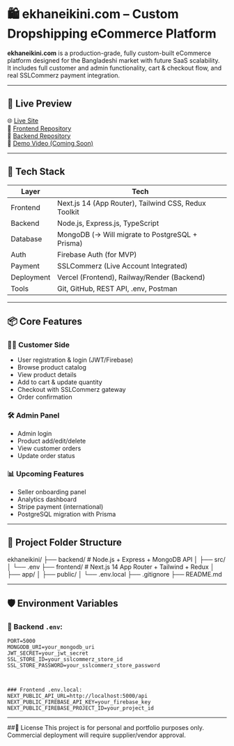 # 🛍️ ekhaneikini.com – Custom Dropshipping eCommerce Platform

**ekhaneikini.com** is a production-grade, fully custom-built eCommerce platform designed for the Bangladeshi market with future SaaS scalability.  
It includes full customer and admin functionality, cart & checkout flow, and real SSLCommerz payment integration.

---

## 🚀 Live Preview

🌐 [Live Site](https://www.ekhaneikini.com)  
📂 [Frontend Repository](./frontend)  
📂 [Backend Repository](./backend)  
🎥 [Demo Video (Coming Soon)](#)

---

## 🔧 Tech Stack

| Layer      | Tech                                                 |
| ---------- | ---------------------------------------------------- |
| Frontend   | Next.js 14 (App Router), Tailwind CSS, Redux Toolkit |
| Backend    | Node.js, Express.js, TypeScript                      |
| Database   | MongoDB (→ Will migrate to PostgreSQL + Prisma)      |
| Auth       | Firebase Auth (for MVP)                              |
| Payment    | SSLCommerz (Live Account Integrated)                 |
| Deployment | Vercel (Frontend), Railway/Render (Backend)          |
| Tools      | Git, GitHub, REST API, .env, Postman                 |

---

## 📦 Core Features

### 👨‍💼 Customer Side

- User registration & login (JWT/Firebase)
- Browse product catalog
- View product details
- Add to cart & update quantity
- Checkout with SSLCommerz gateway
- Order confirmation

### 🛠️ Admin Panel

- Admin login
- Product add/edit/delete
- View customer orders
- Update order status

### 📊 Upcoming Features

- Seller onboarding panel
- Analytics dashboard
- Stripe payment (international)
- PostgreSQL migration with Prisma

---

## 🧱 Project Folder Structure

ekhaneikini/
├── backend/ # Node.js + Express + MongoDB API
│ ├── src/
│ └── .env
├── frontend/ # Next.js 14 App Router + Tailwind + Redux
│ ├── app/
│ ├── public/
│ └── .env.local
├── .gitignore
├── README.md

---

## 🛡️ Environment Variables

### 🔐 Backend `.env`:

```env
PORT=5000
MONGODB_URI=your_mongodb_uri
JWT_SECRET=your_jwt_secret
SSL_STORE_ID=your_sslcommerz_store_id
SSL_STORE_PASSWORD=your_sslcommerz_store_password



### Frontend .env.local:
NEXT_PUBLIC_API_URL=http://localhost:5000/api
NEXT_PUBLIC_FIREBASE_API_KEY=your_firebase_key
NEXT_PUBLIC_FIREBASE_PROJECT_ID=your_project_id

```

---

##📜 License
This project is for personal and portfolio purposes only. Commercial deployment will require supplier/vendor approval.
